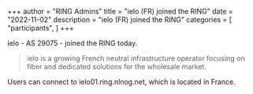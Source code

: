 +++
author = "RING Admins"
title = "ielo (FR) joined the RING"
date = "2022-11-02"
description = "ielo (FR) joined the RING"
categories = [
    "participants",
]
+++

ielo - AS 29075 - joined the RING today.

> ielo is a growing French neutral infrastructure operator focusing on fiber and dedicated solutions for the wholesale market.

Users can connect to ielo01.ring.nlnog.net, which is located in France.
